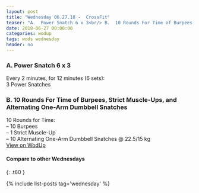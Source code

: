 ```yaml
---
layout: post
title: "Wednesday 06.27.18 -  CrossFit"
teaser: "A.  Power Snatch 6 x 3<br/> B.  10 Rounds For Time of Burpees, Strict Muscle-Ups, and Alternating One-Arm Dumbbell Snatches"
date: 2018-06-27 00:00:00
categories: wodup
tags: wods wednesday
header: no
---
```



<h3>A.  Power Snatch 6 x 3</h3>
Every 2 minutes, for 12 minutes (6 sets):<br/>3 Power Snatches<br/>
<h3>B.  10 Rounds For Time of Burpees, Strict Muscle-Ups, and Alternating One-Arm Dumbbell Snatches</h3>
10 Rounds for Time:<br/>– 10 Burpees<br/>– 1 Strict Muscle-Up<br/>– 10 Alternating One-Arm Dumbbell Snatches @ 22.5/15 kg<br/>
<a href="https://www.wodup.com/gyms/asphodel/wods/7144" target="blank">View on WodUp</a>


#### Compare to other Wednesdays
{: .t60 }

{% include list-posts tag='wednesday' %}